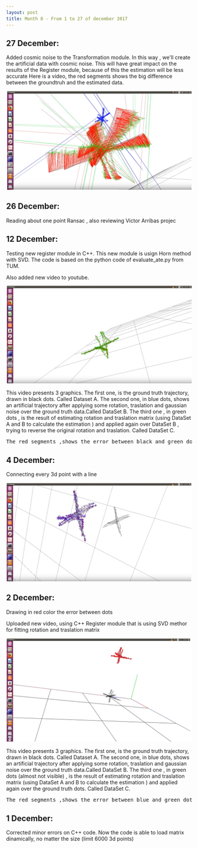 ```yaml
---
layout: post
title: Month 8 - From 1 to 27 of december 2017
---
```


## 27 December: 

Added cosmic noise to the Transformation module. In this way , we'll create the artificial data with cosmic noise. This will have great impact on the results of the Register module, because of this the estimation will be less accurate Here is a video, the red segments shows the big difference between the groundtruh and the estimated data. 

[![Estimate rotation and translation, Horn method, Cosmic Noise](../img/cosmic.png)](https://www.youtube.com/watch?v=fIKn7QiP41Q)


## 26 December:

Reading about one point Ransac , also reviewing Victor Arribas projec


## 12 December:

Testing new register module in C++. This new module is usign Horn method with SVD. The code is based on the python code of evaluate_ate.py from TUM.

Also added new video to youtube. 

[![Horn , Register with SVD](../img/horn.png)](https://www.youtube.com/watch?v=N3Tmtb-WOug)


This video presents 3 graphics. The first one, is the ground truth trajectory, drawn in black dots. Called Dataset A. The second one, in blue dots, shows an artificial trajectory after applying some rotation, traslation and gaussian noise over the ground truth data.Called DataSet B. The third one , in green dots , is the result of estimating rotation and traslation matrix (using DataSet A and B to calculate the estimation ) and applied again over DataSet B , trying to reverse the original rotation and traslation. Called DataSet C. 

<pre>
The red segments ,shows the error between black and green dots, or the error between DataSet A and DataSet C
</pre>


## 4 December:

Connecting every 3d point with a line 

[![Connecting with lines every 3d point](../img/lines.png)](https://www.youtube.com/watch?v=_gg791Hfb6A)


## 2 December:

Drawing in red color the error between dots

Uploaded new video, using C++ Register module that is using SVD methor for fitting rotation and traslation matrix 

[![Showing error with red segments between datasets](../img/error.png)](https://www.youtube.com/watch?v=nIzqtWwpV5o)


This video presents 3 graphics. The first one, is the ground truth trajectory, drawn in black dots. Called Dataset A. The second one, in blue dots, shows an artificial trajectory after applying some rotation, traslation and gaussian noise over the ground truth data.Called DataSet B. The third one , in green dots (almost not visible) , is the result of estimating rotation and traslation matrix (using DataSet A and B to calculate the estimation ) and applied again over the ground truth dots. Called DataSet C. 

<pre>
The red segments ,shows the error between blue and green dots, or the error between DataSet B and DataSet C
</pre>


## 1 December:

Corrected minor errors on C++ code. Now the code is able to load matrix dinamically, no matter the size (limit 6000 3d points) 

